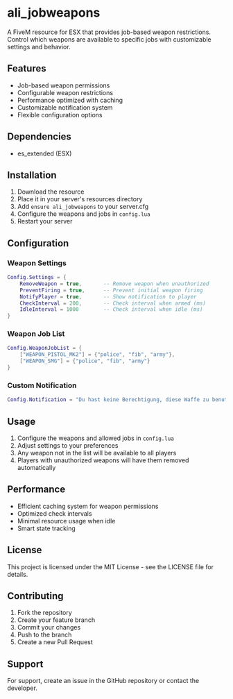 # ali_jobweapons

A FiveM resource for ESX that provides job-based weapon restrictions. Control which weapons are available to specific jobs with customizable settings and behavior.

## Features

- Job-based weapon permissions
- Configurable weapon restrictions
- Performance optimized with caching
- Customizable notification system
- Flexible configuration options

## Dependencies
- es_extended (ESX)

## Installation

1. Download the resource
2. Place it in your server's resources directory
3. Add `ensure ali_jobweapons` to your server.cfg
4. Configure the weapons and jobs in `config.lua`
5. Restart your server

## Configuration

### Weapon Settings
```lua
Config.Settings = {
    RemoveWeapon = true,       -- Remove weapon when unauthorized
    PreventFiring = true,      -- Prevent initial weapon firing
    NotifyPlayer = true,       -- Show notification to player
    CheckInterval = 200,       -- Check interval when armed (ms)
    IdleInterval = 1000        -- Check interval when idle (ms)
}
```

### Weapon Job List
```lua
Config.WeaponJobList = {
    ["WEAPON_PISTOL_MK2"] = {"police", "fib", "army"},
    ["WEAPON_SMG"] = {"police", "fib", "army"}
}
```

### Custom Notification
```lua
Config.Notification = "Du hast keine Berechtigung, diese Waffe zu benutzen."
```

## Usage

1. Configure the weapons and allowed jobs in `config.lua`
2. Adjust settings to your preferences
3. Any weapon not in the list will be available to all players
4. Players with unauthorized weapons will have them removed automatically

## Performance

- Efficient caching system for weapon permissions
- Optimized check intervals
- Minimal resource usage when idle
- Smart state tracking

## License

This project is licensed under the MIT License - see the LICENSE file for details.

## Contributing

1. Fork the repository
2. Create your feature branch
3. Commit your changes
4. Push to the branch
5. Create a new Pull Request

## Support

For support, create an issue in the GitHub repository or contact the developer.
